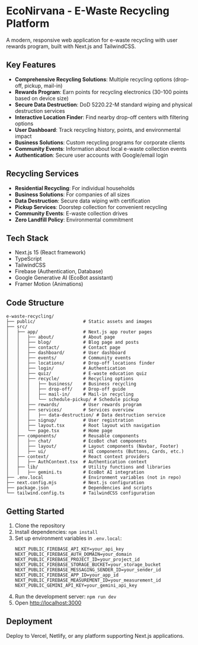 # EcoNirvana - E-Waste Recycling Platform

A modern, responsive web application for e-waste recycling with user rewards program, built with Next.js and TailwindCSS.

## Key Features

- **Comprehensive Recycling Solutions**: Multiple recycling options (drop-off, pickup, mail-in)
- **Rewards Program**: Earn points for recycling electronics (30-100 points based on device size)
- **Secure Data Destruction**: DoD 5220.22-M standard wiping and physical destruction services
- **Interactive Location Finder**: Find nearby drop-off centers with filtering options
- **User Dashboard**: Track recycling history, points, and environmental impact
- **Business Solutions**: Custom recycling programs for corporate clients
- **Community Events**: Information about local e-waste collection events
- **Authentication**: Secure user accounts with Google/email login

## Recycling Services

- **Residential Recycling**: For individual households
- **Business Solutions**: For companies of all sizes
- **Data Destruction**: Secure data wiping with certification
- **Pickup Services**: Doorstep collection for convenient recycling
- **Community Events**: E-waste collection drives
- **Zero Landfill Policy**: Environmental commitment

## Tech Stack

- Next.js 15 (React framework)
- TypeScript
- TailwindCSS
- Firebase (Authentication, Database)
- Google Generative AI (EcoBot assistant)
- Framer Motion (Animations)

## Code Structure

```
e-waste-recycling/
├── public/                  # Static assets and images
├── src/
│   ├── app/                 # Next.js app router pages
│   │   ├── about/           # About page
│   │   ├── blog/            # Blog page and posts
│   │   ├── contact/         # Contact page
│   │   ├── dashboard/       # User dashboard
│   │   ├── events/          # Community events
│   │   ├── locations/       # Drop-off locations finder
│   │   ├── login/           # Authentication
│   │   ├── quiz/            # E-waste education quiz
│   │   ├── recycle/         # Recycling options
│   │   │   ├── business/    # Business recycling
│   │   │   ├── drop-off/    # Drop-off guide
│   │   │   ├── mail-in/     # Mail-in recycling
│   │   │   └── schedule-pickup/ # Schedule pickup
│   │   ├── rewards/         # User rewards program
│   │   ├── services/        # Services overview
│   │   │   ├── data-destruction/ # Data destruction service
│   │   ├── signup/          # User registration
│   │   ├── layout.tsx       # Root layout with navigation
│   │   └── page.tsx         # Home page
│   ├── components/          # Reusable components
│   │   ├── chat/            # EcoBot chat components
│   │   ├── layout/          # Layout components (Navbar, Footer)
│   │   ├── ui/              # UI components (Buttons, Cards, etc.)
│   ├── context/             # React context providers
│   │   ├── AuthContext.tsx  # Authentication context
│   ├── lib/                 # Utility functions and libraries
│   │   ├── gemini.ts        # EcoBot AI integration
├── .env.local               # Environment variables (not in repo)
├── next.config.mjs          # Next.js configuration
├── package.json             # Dependencies and scripts
└── tailwind.config.ts       # TailwindCSS configuration
```

## Getting Started

1. Clone the repository
2. Install dependencies: `npm install`
3. Set up environment variables in `.env.local`:
   ```
   NEXT_PUBLIC_FIREBASE_API_KEY=your_api_key
   NEXT_PUBLIC_FIREBASE_AUTH_DOMAIN=your_domain
   NEXT_PUBLIC_FIREBASE_PROJECT_ID=your_project_id
   NEXT_PUBLIC_FIREBASE_STORAGE_BUCKET=your_storage_bucket
   NEXT_PUBLIC_FIREBASE_MESSAGING_SENDER_ID=your_sender_id
   NEXT_PUBLIC_FIREBASE_APP_ID=your_app_id
   NEXT_PUBLIC_FIREBASE_MEASUREMENT_ID=your_measurement_id
   NEXT_PUBLIC_GEMINI_API_KEY=your_gemini_api_key
   ```
4. Run the development server: `npm run dev`
5. Open [http://localhost:3000](http://localhost:3000)

## Deployment

Deploy to Vercel, Netlify, or any platform supporting Next.js applications.
